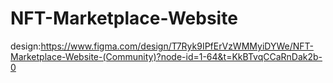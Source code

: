 # NFT-Marketplace-Website

design:https://www.figma.com/design/T7Ryk9IPfErVzWMMyiDYWe/NFT-Marketplace-Website-(Community)?node-id=1-64&t=KkBTvqCCaRnDak2b-0